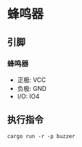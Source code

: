 # 蜂鸣器

## 引脚

### 蜂鸣器

- 正极: VCC
- 负极: GND
- I/O: IO4

## 执行指令

```shell
cargo run -r -p buzzer
```
